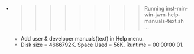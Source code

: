 * >>>>>>>>> Running inst-min-win-jwm-help-manuals-text.sh ...
  * Add user & developer manuals(text) in Help menu.
  * Disk size = 4666792K. Space Used = 56K. Runtime = 00:00:00:01.
